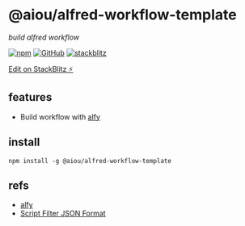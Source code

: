 # @aiou/alfred-workflow-template
*build alfred workflow*

[![npm](https://img.shields.io/npm/v/@aiou/alfred-workflow-template)](https://github.com/JiangWeixian/templates/tree/master/packages/alfred-workflow-template) [![GitHub](https://img.shields.io/npm/l/@aiou/alfred-workflow-template)](https://github.com/JiangWeixian/templates/tree/master/packages/alfred-workflow-template) [![stackblitz](https://img.shields.io/badge/%E2%9A%A1%EF%B8%8Fstackblitz-online-blue)](https://stackblitz.com/github/JiangWeixian/templates/tree/master/packages/alfred-workflow-template)

[Edit on StackBlitz ⚡️](https://stackblitz.com/github/JiangWeixian/templates/tree/master/packages/alfred-workflow-template)

## features

- Build workflow with [alfy](https://github.com/sindresorhus/alfy)

## install 

```console
npm install -g @aiou/alfred-workflow-template
```

## refs

- [alfy](https://github.com/sindresorhus/alfy)
- [Script Filter JSON Format](https://www.alfredapp.com/help/workflows/inputs/script-filter/json/)


